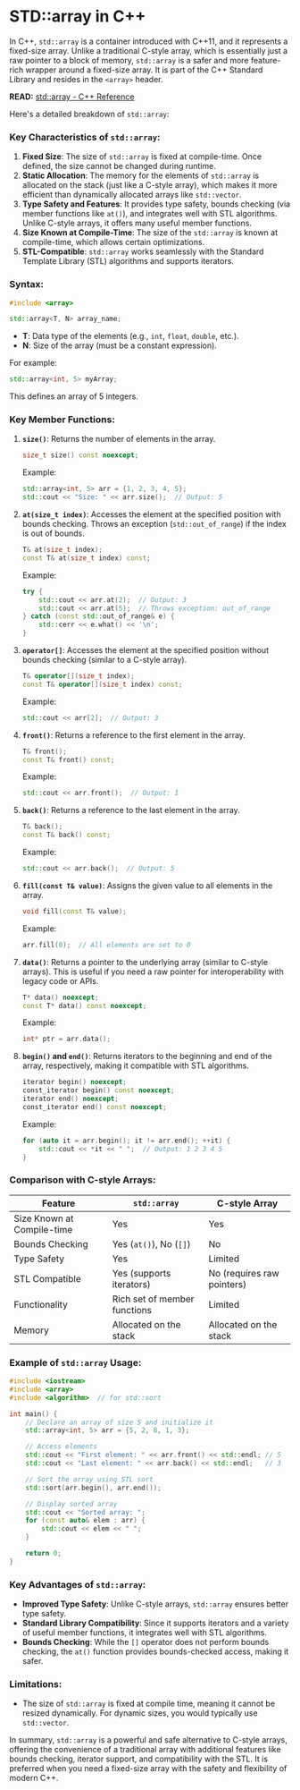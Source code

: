 # STD::array in C++

In C++, `std::array` is a container introduced with C++11, and it represents a fixed-size array. Unlike a traditional C-style array, which is essentially just a raw pointer to a block of memory, `std::array` is a safer and more feature-rich wrapper around a fixed-size array. It is part of the C++ Standard Library and resides in the `<array>` header.

**READ:** [std::array - C++ Reference](https://en.cppreference.com/w/cpp/container/array)

Here's a detailed breakdown of `std::array`:

### Key Characteristics of `std::array`:
1. **Fixed Size**: The size of `std::array` is fixed at compile-time. Once defined, the size cannot be changed during runtime.
2. **Static Allocation**: The memory for the elements of `std::array` is allocated on the stack (just like a C-style array), which makes it more efficient than dynamically allocated arrays like `std::vector`.
3. **Type Safety and Features**: It provides type safety, bounds checking (via member functions like `at()`), and integrates well with STL algorithms. Unlike C-style arrays, it offers many useful member functions.
4. **Size Known at Compile-Time**: The size of the `std::array` is known at compile-time, which allows certain optimizations.
5. **STL-Compatible**: `std::array` works seamlessly with the Standard Template Library (STL) algorithms and supports iterators.

### Syntax:

```cpp
#include <array>

std::array<T, N> array_name;
```

- **T**: Data type of the elements (e.g., `int`, `float`, `double`, etc.).
- **N**: Size of the array (must be a constant expression).

For example:

```cpp
std::array<int, 5> myArray;
```

This defines an array of 5 integers.

### Key Member Functions:

1. **`size()`**: Returns the number of elements in the array.
   ```cpp
   size_t size() const noexcept;
   ```
   Example:
   ```cpp
   std::array<int, 5> arr = {1, 2, 3, 4, 5};
   std::cout << "Size: " << arr.size();  // Output: 5
   ```

2. **`at(size_t index)`**: Accesses the element at the specified position with bounds checking. Throws an exception (`std::out_of_range`) if the index is out of bounds.
   ```cpp
   T& at(size_t index);
   const T& at(size_t index) const;
   ```
   Example:
   ```cpp
   try {
       std::cout << arr.at(2);  // Output: 3
       std::cout << arr.at(5);  // Throws exception: out_of_range
   } catch (const std::out_of_range& e) {
       std::cerr << e.what() << '\n';
   }
   ```

3. **`operator[]`**: Accesses the element at the specified position without bounds checking (similar to a C-style array).
   ```cpp
   T& operator[](size_t index);
   const T& operator[](size_t index) const;
   ```
   Example:
   ```cpp
   std::cout << arr[2];  // Output: 3
   ```

4. **`front()`**: Returns a reference to the first element in the array.
   ```cpp
   T& front();
   const T& front() const;
   ```
   Example:
   ```cpp
   std::cout << arr.front();  // Output: 1
   ```

5. **`back()`**: Returns a reference to the last element in the array.
   ```cpp
   T& back();
   const T& back() const;
   ```
   Example:
   ```cpp
   std::cout << arr.back();  // Output: 5
   ```

6. **`fill(const T& value)`**: Assigns the given value to all elements in the array.
   ```cpp
   void fill(const T& value);
   ```
   Example:
   ```cpp
   arr.fill(0);  // All elements are set to 0
   ```

7. **`data()`**: Returns a pointer to the underlying array (similar to C-style arrays). This is useful if you need a raw pointer for interoperability with legacy code or APIs.
   ```cpp
   T* data() noexcept;
   const T* data() const noexcept;
   ```
   Example:
   ```cpp
   int* ptr = arr.data();
   ```

8. **`begin()` and `end()`**: Returns iterators to the beginning and end of the array, respectively, making it compatible with STL algorithms.
   ```cpp
   iterator begin() noexcept;
   const_iterator begin() const noexcept;
   iterator end() noexcept;
   const_iterator end() const noexcept;
   ```
   Example:
   ```cpp
   for (auto it = arr.begin(); it != arr.end(); ++it) {
       std::cout << *it << " ";  // Output: 1 2 3 4 5
   }
   ```

### Comparison with C-style Arrays:

| Feature                | `std::array`                        | C-style Array                   |
|------------------------|-------------------------------------|---------------------------------|
| Size Known at Compile-time | Yes                             | Yes                             |
| Bounds Checking         | Yes (`at()`), No (`[]`)             | No                              |
| Type Safety             | Yes                                 | Limited                         |
| STL Compatible          | Yes (supports iterators)            | No (requires raw pointers)      |
| Functionality           | Rich set of member functions        | Limited                         |
| Memory                  | Allocated on the stack              | Allocated on the stack          |

### Example of `std::array` Usage:

```cpp
#include <iostream>
#include <array>
#include <algorithm>  // for std::sort

int main() {
    // Declare an array of size 5 and initialize it
    std::array<int, 5> arr = {5, 2, 8, 1, 3};

    // Access elements
    std::cout << "First element: " << arr.front() << std::endl; // 5
    std::cout << "Last element: " << arr.back() << std::endl;   // 3

    // Sort the array using STL sort
    std::sort(arr.begin(), arr.end());

    // Display sorted array
    std::cout << "Sorted array: ";
    for (const auto& elem : arr) {
        std::cout << elem << " ";
    }

    return 0;
}
```

### Key Advantages of `std::array`:

- **Improved Type Safety**: Unlike C-style arrays, `std::array` ensures better type safety.
- **Standard Library Compatibility**: Since it supports iterators and a variety of useful member functions, it integrates well with STL algorithms.
- **Bounds Checking**: While the `[]` operator does not perform bounds checking, the `at()` function provides bounds-checked access, making it safer.

### Limitations:
- The size of `std::array` is fixed at compile time, meaning it cannot be resized dynamically. For dynamic sizes, you would typically use `std::vector`.

In summary, `std::array` is a powerful and safe alternative to C-style arrays, offering the convenience of a traditional array with additional features like bounds checking, iterator support, and compatibility with the STL. It is preferred when you need a fixed-size array with the safety and flexibility of modern C++.
